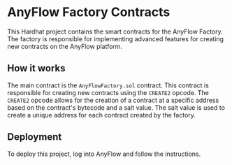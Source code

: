 # AnyFlow Factory Contracts

This Hardhat project contains the smart contracts for the AnyFlow Factory. The factory is responsible for implementing advanced features for creating new contracts on the AnyFlow platform.

## How it works

The main contract is the `AnyFlowFactory.sol` contract. This contract is responsible for creating new contracts using the `CREATE2` opcode. The `CREATE2` opcode allows for the creation of a contract at a specific address based on the contract's bytecode and a salt value. The salt value is used to create a unique address for each contract created by the factory. 

## Deployment

To deploy this project, log into AnyFlow and follow the instructions.
